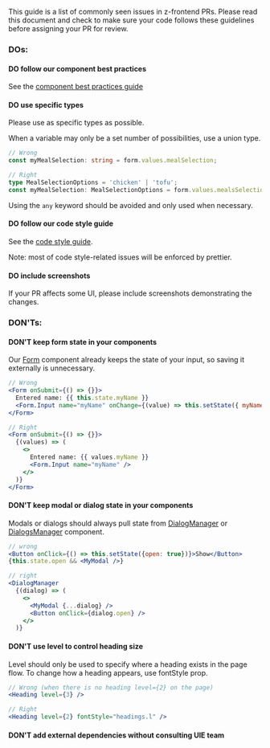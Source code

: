 This guide is a list of commonly seen issues in z-frontend PRs. Please read this document and check to make sure your code follows these guidelines before assigning your PR for review.

### DOs:

#### DO follow our component best practices

See the [component best practices guide](http://ui.zenefits.com/#!/Component%20Best%20Practices)

#### DO use specific types

Please use as specific types as possible.

When a variable may only be a set number of possibilities, use a union type.

```ts static
// Wrong
const myMealSelection: string = form.values.mealSelection;

// Right
type MealSelectionOptions = 'chicken' | 'tofu';
const myMealSelection: MealSelectionOptions = form.values.mealsSelection;
```

Using the `any` keyword should be avoided and only used when necessary.

#### DO follow our code style guide

See the [code style guide](https://github.com/zenefits/javascript).

Note: most of code style-related issues will be enforced by prettier.

#### DO include screenshots

If your PR affects some UI, please include screenshots demonstrating the changes.

### DON'Ts:

#### DON'T keep form state in your components

Our [Form](#!/Form) component already keeps the state of your input, so saving it externally is unnecessary.

```jsx static
// Wrong
<Form onSubmit={() => {}}>
  Entered name: {{ this.state.myName }}
  <Form.Input name="myName" onChange={(value) => this.setState({ myName: value })} />
</Form>

// Right
<Form onSubmit={() => {}}>
  {(values) => (
    <>
      Entered name: {{ values.myName }}
      <Form.Input name="myName" />
    </>
  )}
</Form>
```

#### DON'T keep modal or dialog state in your components

Modals or dialogs should always pull state from [DialogManager](#!/DialogManager) or
[DialogsManager](#!/DialogsManager) component.

```jsx static
// wrong
<Button onClick={() => this.setState({open: true})}>Show</Button>
{this.state.open && <MyModal />}

// right
<DialogManager
  {(dialog) => (
    <>
      <MyModal {...dialog} />
      <Button onClick={dialog.open} />
    </>
  )}
```

#### DON'T use level to control heading size

Level should only be used to specify where a heading exists in the page flow.
To change how a heading appears, use fontStyle prop.

```jsx static
// Wrong (when there is no heading level={2} on the page)
<Heading level={3} />

// Right
<Heading level={2} fontStyle="headings.l" />
```

#### DON'T add external dependencies without consulting UIE team
